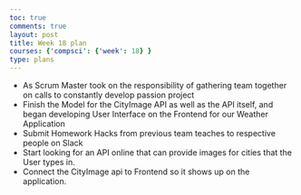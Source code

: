 ```yaml
---
toc: true
comments: true
layout: post
title: Week 18 plan
courses: {'compsci': {'week': 18} }
type: plans
---
```


- As Scrum Master took on the responsibility of gathering team together on calls to constantly develop passion project
- Finish the Model for the CityImage API as well as the API itself, and began developing User Interface on the Frontend for our Weather Application
- Submit Homework Hacks from previous team teaches to respective people on Slack
- Start looking for an API online that can provide images for cities that the User types in. 
- Connect the CityImage api to Frontend so it shows up on the application. 

